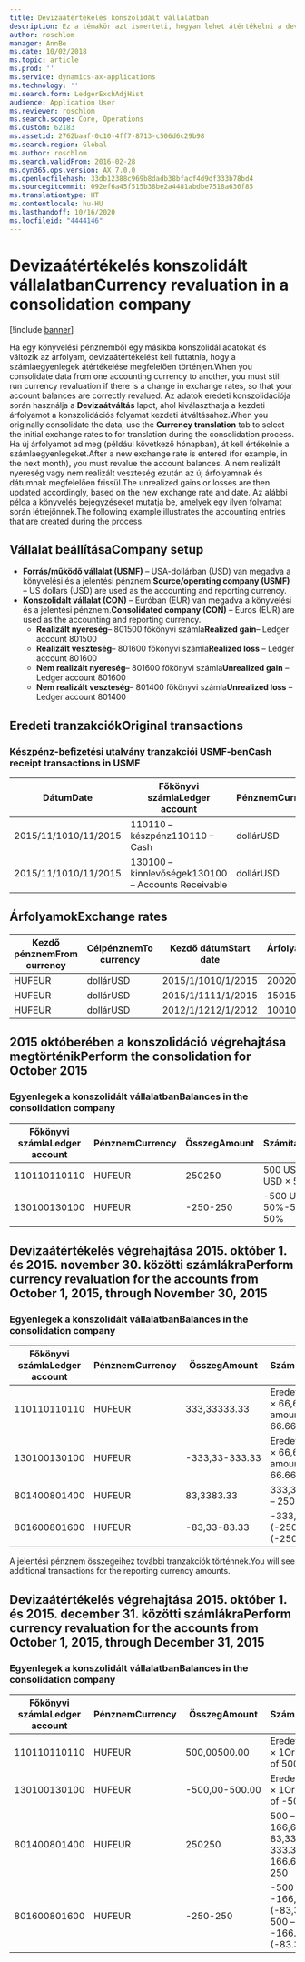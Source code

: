 ```yaml
---
title: Devizaátértékelés konszolidált vállalatban
description: Ez a témakör azt ismerteti, hogyan lehet átértékelni a devizát a konszolidált vállalatban.
author: roschlom
manager: AnnBe
ms.date: 10/02/2018
ms.topic: article
ms.prod: ''
ms.service: dynamics-ax-applications
ms.technology: ''
ms.search.form: LedgerExchAdjHist
audience: Application User
ms.reviewer: roschlom
ms.search.scope: Core, Operations
ms.custom: 62183
ms.assetid: 2762baaf-0c10-4ff7-8713-c506d6c29b98
ms.search.region: Global
ms.author: roschlom
ms.search.validFrom: 2016-02-28
ms.dyn365.ops.version: AX 7.0.0
ms.openlocfilehash: 33db12388c969b8dadb38bfacf4d9df333b78bd4
ms.sourcegitcommit: 092ef6a45f515b38be2a4481abdbe7518a636f85
ms.translationtype: HT
ms.contentlocale: hu-HU
ms.lasthandoff: 10/16/2020
ms.locfileid: "4444146"
---
```

# <a name="currency-revaluation-in-a-consolidation-company"></a><span data-ttu-id="b6063-103">Devizaátértékelés konszolidált vállalatban</span><span class="sxs-lookup"><span data-stu-id="b6063-103">Currency revaluation in a consolidation company</span></span>

[!include [banner](../includes/banner.md)]

<span data-ttu-id="b6063-104">Ha egy könyvelési pénznemből egy másikba konszolidál adatokat és változik az árfolyam, devizaátértékelést kell futtatnia, hogy a számlaegyenlegek átértékelése megfelelően történjen.</span><span class="sxs-lookup"><span data-stu-id="b6063-104">When you consolidate data from one accounting currency to another, you must still run currency revaluation if there is a change in exchange rates, so that your account balances  are correctly revalued.</span></span> <span data-ttu-id="b6063-105">Az adatok eredeti konszolidációja során használja a **Devizaátváltás** lapot, ahol kiválaszthatja a kezdeti árfolyamot a konszolidációs folyamat kezdeti átváltásához.</span><span class="sxs-lookup"><span data-stu-id="b6063-105">When you originally consolidate the data, use the **Currency translation** tab to select the initial exchange rates to for translation during the consolidation process.</span></span> <span data-ttu-id="b6063-106">Ha új árfolyamot ad meg (például következő hónapban), át kell értékelnie a számlaegyenlegeket.</span><span class="sxs-lookup"><span data-stu-id="b6063-106">After a new exchange rate is entered (for example, in the next month), you must revalue the account balances.</span></span> <span data-ttu-id="b6063-107">A nem realizált nyereség vagy nem realizált veszteség ezután az új árfolyamnak és dátumnak megfelelően frissül.</span><span class="sxs-lookup"><span data-stu-id="b6063-107">The unrealized gains or losses are then updated accordingly, based on the new exchange rate and date.</span></span> <span data-ttu-id="b6063-108">Az alábbi példa a könyvelés bejegyzéseket mutatja be, amelyek egy ilyen folyamat során létrejönnek.</span><span class="sxs-lookup"><span data-stu-id="b6063-108">The following example illustrates the accounting entries that are created during the process.</span></span>

## <a name="company-setup"></a><span data-ttu-id="b6063-109">Vállalat beállítása</span><span class="sxs-lookup"><span data-stu-id="b6063-109">Company setup</span></span>
-   <span data-ttu-id="b6063-110">**Forrás/működő vállalat (USMF)** – USA-dollárban (USD) van megadva a könyvelési és a jelentési pénznem.</span><span class="sxs-lookup"><span data-stu-id="b6063-110">**Source/operating company (USMF)** – US dollars (USD) are used as the accounting and reporting currency.</span></span>
-   <span data-ttu-id="b6063-111">**Konszolidált vállalat (CON)** – Euróban (EUR) van megadva a könyvelési és a jelentési pénznem.</span><span class="sxs-lookup"><span data-stu-id="b6063-111">**Consolidated company (CON)** – Euros (EUR) are used as the accounting and reporting currency.</span></span>
    -   <span data-ttu-id="b6063-112">**Realizált nyereség**– 801500 főkönyvi számla</span><span class="sxs-lookup"><span data-stu-id="b6063-112">**Realized gain**– Ledger account 801500</span></span>
    -   <span data-ttu-id="b6063-113">**Realizált veszteség**– 801600 főkönyvi számla</span><span class="sxs-lookup"><span data-stu-id="b6063-113">**Realized loss** – Ledger account 801600</span></span>
    -   <span data-ttu-id="b6063-114">**Nem realizált nyereség**– 801600 főkönyvi számla</span><span class="sxs-lookup"><span data-stu-id="b6063-114">**Unrealized gain** – Ledger account 801600</span></span>
    -   <span data-ttu-id="b6063-115">**Nem realizált veszteség**– 801400 főkönyvi számla</span><span class="sxs-lookup"><span data-stu-id="b6063-115">**Unrealized loss** – Ledger account 801400</span></span>

## <a name="original-transactions"></a><span data-ttu-id="b6063-116">Eredeti tranzakciók</span><span class="sxs-lookup"><span data-stu-id="b6063-116">Original transactions</span></span>
### <a name="cash-receipt-transactions-in-usmf"></a><span data-ttu-id="b6063-117">Készpénz-befizetési utalvány tranzakciói USMF-ben</span><span class="sxs-lookup"><span data-stu-id="b6063-117">Cash receipt transactions in USMF</span></span>

| <span data-ttu-id="b6063-118">Dátum</span><span class="sxs-lookup"><span data-stu-id="b6063-118">Date</span></span>       | <span data-ttu-id="b6063-119">Főkönyvi számla</span><span class="sxs-lookup"><span data-stu-id="b6063-119">Ledger account</span></span>               | <span data-ttu-id="b6063-120">Pénznem</span><span class="sxs-lookup"><span data-stu-id="b6063-120">Currency</span></span> | <span data-ttu-id="b6063-121">Összeg</span><span class="sxs-lookup"><span data-stu-id="b6063-121">Amount</span></span> |
|------------|------------------------------|----------|--------|
| <span data-ttu-id="b6063-122">2015/11/10</span><span class="sxs-lookup"><span data-stu-id="b6063-122">10/11/2015</span></span> | <span data-ttu-id="b6063-123">110110 – készpénz</span><span class="sxs-lookup"><span data-stu-id="b6063-123">110110 – Cash</span></span>                | <span data-ttu-id="b6063-124">dollár</span><span class="sxs-lookup"><span data-stu-id="b6063-124">USD</span></span>      | <span data-ttu-id="b6063-125">500</span><span class="sxs-lookup"><span data-stu-id="b6063-125">500</span></span>    |
| <span data-ttu-id="b6063-126">2015/11/10</span><span class="sxs-lookup"><span data-stu-id="b6063-126">10/11/2015</span></span> | <span data-ttu-id="b6063-127">130100 – kinnlevőségek</span><span class="sxs-lookup"><span data-stu-id="b6063-127">130100 – Accounts Receivable</span></span> | <span data-ttu-id="b6063-128">dollár</span><span class="sxs-lookup"><span data-stu-id="b6063-128">USD</span></span>      | <span data-ttu-id="b6063-129">-500</span><span class="sxs-lookup"><span data-stu-id="b6063-129">-500</span></span>   |

## <a name="exchange-rates"></a><span data-ttu-id="b6063-130">Árfolyamok</span><span class="sxs-lookup"><span data-stu-id="b6063-130">Exchange rates</span></span>

| <span data-ttu-id="b6063-131">Kezdő pénznem</span><span class="sxs-lookup"><span data-stu-id="b6063-131">From currency</span></span> | <span data-ttu-id="b6063-132">Célpénznem</span><span class="sxs-lookup"><span data-stu-id="b6063-132">To currency</span></span> | <span data-ttu-id="b6063-133">Kezdő dátum</span><span class="sxs-lookup"><span data-stu-id="b6063-133">Start date</span></span> | <span data-ttu-id="b6063-134">Árfolyam</span><span class="sxs-lookup"><span data-stu-id="b6063-134">Exchange rate</span></span> |
|---------------|-------------|------------|---------------|
| <span data-ttu-id="b6063-135">HUF</span><span class="sxs-lookup"><span data-stu-id="b6063-135">EUR</span></span>           | <span data-ttu-id="b6063-136">dollár</span><span class="sxs-lookup"><span data-stu-id="b6063-136">USD</span></span>         | <span data-ttu-id="b6063-137">2015/1/10</span><span class="sxs-lookup"><span data-stu-id="b6063-137">10/1/2015</span></span>  | <span data-ttu-id="b6063-138">200</span><span class="sxs-lookup"><span data-stu-id="b6063-138">200</span></span>           |
| <span data-ttu-id="b6063-139">HUF</span><span class="sxs-lookup"><span data-stu-id="b6063-139">EUR</span></span>           | <span data-ttu-id="b6063-140">dollár</span><span class="sxs-lookup"><span data-stu-id="b6063-140">USD</span></span>         | <span data-ttu-id="b6063-141">2015/1/11</span><span class="sxs-lookup"><span data-stu-id="b6063-141">11/1/2015</span></span>  | <span data-ttu-id="b6063-142">150</span><span class="sxs-lookup"><span data-stu-id="b6063-142">150</span></span>           |
| <span data-ttu-id="b6063-143">HUF</span><span class="sxs-lookup"><span data-stu-id="b6063-143">EUR</span></span>           | <span data-ttu-id="b6063-144">dollár</span><span class="sxs-lookup"><span data-stu-id="b6063-144">USD</span></span>         | <span data-ttu-id="b6063-145">2012/1/12</span><span class="sxs-lookup"><span data-stu-id="b6063-145">12/1/2012</span></span>  | <span data-ttu-id="b6063-146">100</span><span class="sxs-lookup"><span data-stu-id="b6063-146">100</span></span>           |

## <a name="perform-the-consolidation-for-october-2015"></a><span data-ttu-id="b6063-147">2015 októberében a konszolidáció végrehajtása megtörténik</span><span class="sxs-lookup"><span data-stu-id="b6063-147">Perform the consolidation for October 2015</span></span>
### <a name="balances-in-the-consolidation-company"></a><span data-ttu-id="b6063-148">Egyenlegek a konszolidált vállalatban</span><span class="sxs-lookup"><span data-stu-id="b6063-148">Balances in the consolidation company</span></span>

| <span data-ttu-id="b6063-149">Főkönyvi számla</span><span class="sxs-lookup"><span data-stu-id="b6063-149">Ledger account</span></span> | <span data-ttu-id="b6063-150">Pénznem</span><span class="sxs-lookup"><span data-stu-id="b6063-150">Currency</span></span> | <span data-ttu-id="b6063-151">Összeg</span><span class="sxs-lookup"><span data-stu-id="b6063-151">Amount</span></span> | <span data-ttu-id="b6063-152">Számítás</span><span class="sxs-lookup"><span data-stu-id="b6063-152">Calculation</span></span>    |
|----------------|----------|--------|----------------|
| <span data-ttu-id="b6063-153">110110</span><span class="sxs-lookup"><span data-stu-id="b6063-153">110110</span></span>         | <span data-ttu-id="b6063-154">HUF</span><span class="sxs-lookup"><span data-stu-id="b6063-154">EUR</span></span>      | <span data-ttu-id="b6063-155">250</span><span class="sxs-lookup"><span data-stu-id="b6063-155">250</span></span>    | <span data-ttu-id="b6063-156">500 USD × 50%</span><span class="sxs-lookup"><span data-stu-id="b6063-156">500 USD × 50%</span></span>  |
| <span data-ttu-id="b6063-157">130100</span><span class="sxs-lookup"><span data-stu-id="b6063-157">130100</span></span>         | <span data-ttu-id="b6063-158">HUF</span><span class="sxs-lookup"><span data-stu-id="b6063-158">EUR</span></span>      | <span data-ttu-id="b6063-159">-250</span><span class="sxs-lookup"><span data-stu-id="b6063-159">-250</span></span>   | <span data-ttu-id="b6063-160">-500 USD × 50%</span><span class="sxs-lookup"><span data-stu-id="b6063-160">-500 USD × 50%</span></span> |

## <a name="perform-currency-revaluation-for-the-accounts-from-october-1-2015-through-november-30-2015"></a><span data-ttu-id="b6063-161">Devizaátértékelés végrehajtása 2015. október 1. és 2015. november 30. közötti számlákra</span><span class="sxs-lookup"><span data-stu-id="b6063-161">Perform currency revaluation for the accounts from October 1, 2015, through November 30, 2015</span></span>
### <a name="balances-in-the-consolidation-company"></a><span data-ttu-id="b6063-162">Egyenlegek a konszolidált vállalatban</span><span class="sxs-lookup"><span data-stu-id="b6063-162">Balances in the consolidation company</span></span>

| <span data-ttu-id="b6063-163">Főkönyvi számla</span><span class="sxs-lookup"><span data-stu-id="b6063-163">Ledger account</span></span> | <span data-ttu-id="b6063-164">Pénznem</span><span class="sxs-lookup"><span data-stu-id="b6063-164">Currency</span></span> | <span data-ttu-id="b6063-165">Összeg</span><span class="sxs-lookup"><span data-stu-id="b6063-165">Amount</span></span>  | <span data-ttu-id="b6063-166">Számítás</span><span class="sxs-lookup"><span data-stu-id="b6063-166">Calculation</span></span>                        |
|----------------|----------|---------|------------------------------------|
| <span data-ttu-id="b6063-167">110110</span><span class="sxs-lookup"><span data-stu-id="b6063-167">110110</span></span>         | <span data-ttu-id="b6063-168">HUF</span><span class="sxs-lookup"><span data-stu-id="b6063-168">EUR</span></span>      | <span data-ttu-id="b6063-169">333,33</span><span class="sxs-lookup"><span data-stu-id="b6063-169">333.33</span></span>  | <span data-ttu-id="b6063-170">Eredeti összeg 500 × 66,6667%</span><span class="sxs-lookup"><span data-stu-id="b6063-170">Original amount of 500 × 66.6667%</span></span>  |
| <span data-ttu-id="b6063-171">130100</span><span class="sxs-lookup"><span data-stu-id="b6063-171">130100</span></span>         | <span data-ttu-id="b6063-172">HUF</span><span class="sxs-lookup"><span data-stu-id="b6063-172">EUR</span></span>      | <span data-ttu-id="b6063-173">-333,33</span><span class="sxs-lookup"><span data-stu-id="b6063-173">-333.33</span></span> | <span data-ttu-id="b6063-174">Eredeti összeg -500 × 66,6667%</span><span class="sxs-lookup"><span data-stu-id="b6063-174">Original amount of -500 × 66.6667%</span></span> |
| <span data-ttu-id="b6063-175">801400</span><span class="sxs-lookup"><span data-stu-id="b6063-175">801400</span></span>         | <span data-ttu-id="b6063-176">HUF</span><span class="sxs-lookup"><span data-stu-id="b6063-176">EUR</span></span>      | <span data-ttu-id="b6063-177">83,33</span><span class="sxs-lookup"><span data-stu-id="b6063-177">83.33</span></span>   | <span data-ttu-id="b6063-178">333,33 – 250</span><span class="sxs-lookup"><span data-stu-id="b6063-178">333.33 – 250</span></span>                       |
| <span data-ttu-id="b6063-179">801600</span><span class="sxs-lookup"><span data-stu-id="b6063-179">801600</span></span>         | <span data-ttu-id="b6063-180">HUF</span><span class="sxs-lookup"><span data-stu-id="b6063-180">EUR</span></span>      | <span data-ttu-id="b6063-181">-83,33</span><span class="sxs-lookup"><span data-stu-id="b6063-181">-83.33</span></span>  | <span data-ttu-id="b6063-182">-333,33 – (-250)</span><span class="sxs-lookup"><span data-stu-id="b6063-182">-333.33 – (-250)</span></span>                   |

<span data-ttu-id="b6063-183">A jelentési pénznem összegeihez további tranzakciók történnek.</span><span class="sxs-lookup"><span data-stu-id="b6063-183">You will see additional transactions for the reporting currency amounts.</span></span>

## <a name="perform-currency-revaluation-for-the-accounts-from-october-1-2015-through-december-31-2015"></a><span data-ttu-id="b6063-184">Devizaátértékelés végrehajtása 2015. október 1. és 2015. december 31. közötti számlákra</span><span class="sxs-lookup"><span data-stu-id="b6063-184">Perform currency revaluation for the accounts from October 1, 2015, through December 31, 2015</span></span>
### <a name="balances-in-the-consolidation-company"></a><span data-ttu-id="b6063-185">Egyenlegek a konszolidált vállalatban</span><span class="sxs-lookup"><span data-stu-id="b6063-185">Balances in the consolidation company</span></span>

| <span data-ttu-id="b6063-186">Főkönyvi számla</span><span class="sxs-lookup"><span data-stu-id="b6063-186">Ledger account</span></span> | <span data-ttu-id="b6063-187">Pénznem</span><span class="sxs-lookup"><span data-stu-id="b6063-187">Currency</span></span> | <span data-ttu-id="b6063-188">Összeg</span><span class="sxs-lookup"><span data-stu-id="b6063-188">Amount</span></span>  | <span data-ttu-id="b6063-189">Számítás</span><span class="sxs-lookup"><span data-stu-id="b6063-189">Calculation</span></span>                                          |
|----------------|----------|---------|------------------------------------------------------|
| <span data-ttu-id="b6063-190">110110</span><span class="sxs-lookup"><span data-stu-id="b6063-190">110110</span></span>         | <span data-ttu-id="b6063-191">HUF</span><span class="sxs-lookup"><span data-stu-id="b6063-191">EUR</span></span>      | <span data-ttu-id="b6063-192">500,00</span><span class="sxs-lookup"><span data-stu-id="b6063-192">500.00</span></span>  | <span data-ttu-id="b6063-193">Eredeti összeg 500 × 1</span><span class="sxs-lookup"><span data-stu-id="b6063-193">Original amount of 500 × 1</span></span>                           |
| <span data-ttu-id="b6063-194">130100</span><span class="sxs-lookup"><span data-stu-id="b6063-194">130100</span></span>         | <span data-ttu-id="b6063-195">HUF</span><span class="sxs-lookup"><span data-stu-id="b6063-195">EUR</span></span>      | <span data-ttu-id="b6063-196">-500,00</span><span class="sxs-lookup"><span data-stu-id="b6063-196">-500.00</span></span> | <span data-ttu-id="b6063-197">Eredeti összeg -500 × 1</span><span class="sxs-lookup"><span data-stu-id="b6063-197">Original amount of -500 × 1</span></span>                          |
| <span data-ttu-id="b6063-198">801400</span><span class="sxs-lookup"><span data-stu-id="b6063-198">801400</span></span>         | <span data-ttu-id="b6063-199">HUF</span><span class="sxs-lookup"><span data-stu-id="b6063-199">EUR</span></span>      | <span data-ttu-id="b6063-200">250</span><span class="sxs-lookup"><span data-stu-id="b6063-200">250</span></span>     | <span data-ttu-id="b6063-201">500 – 333,33 = 166,67 166,67 + 83,33 = 250</span><span class="sxs-lookup"><span data-stu-id="b6063-201">500 – 333.33 = 166.67 166.67 + 83.33 = 250</span></span>           |
| <span data-ttu-id="b6063-202">801600</span><span class="sxs-lookup"><span data-stu-id="b6063-202">801600</span></span>         | <span data-ttu-id="b6063-203">HUF</span><span class="sxs-lookup"><span data-stu-id="b6063-203">EUR</span></span>      | <span data-ttu-id="b6063-204">-250</span><span class="sxs-lookup"><span data-stu-id="b6063-204">-250</span></span>    | <span data-ttu-id="b6063-205">-500 – (-333,33) = -166,67 -166,67 + (-83,33) = -250</span><span class="sxs-lookup"><span data-stu-id="b6063-205">-500 – (-333.33) = -166.67 -166.67 + (-83.33) = -250</span></span> |





